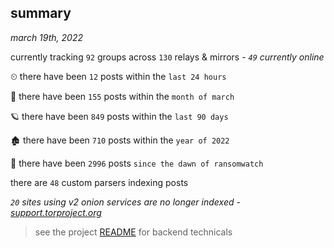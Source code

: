 
## summary
_march 19th, 2022_

currently tracking `92` groups across `130` relays & mirrors - _`49` currently online_

⏲ there have been `12` posts within the `last 24 hours`

🦈 there have been `155` posts within the `month of march`

🪐 there have been `849` posts within the `last 90 days`

🏚 there have been `710` posts within the `year of 2022`

🦕 there have been `2996` posts `since the dawn of ransomwatch`

there are `48` custom parsers indexing posts

_`20` sites using v2 onion services are no longer indexed - [support.torproject.org](https://support.torproject.org/onionservices/v2-deprecation/)_

> see the project [README](https://github.com/thetanz/ransomwatch#ransomwatch--) for backend technicals
